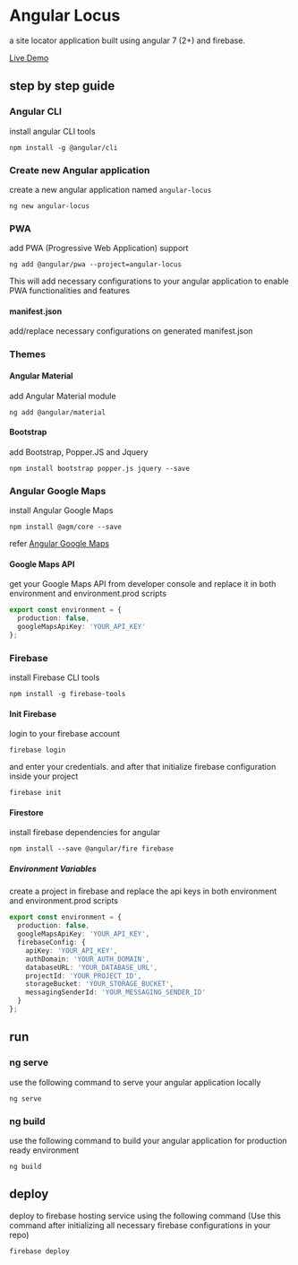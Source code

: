 # Angular Locus

a site locator application built using angular 7 (2+) and firebase.

[Live Demo](https://angular-locus.firebaseapp.com)

## step by step guide

### Angular CLI

install angular CLI tools

```shell
npm install -g @angular/cli
```

### Create new Angular application

create a new angular application named `angular-locus`

```shell
ng new angular-locus
```

### PWA

add PWA (Progressive Web Application) support

```shell
ng add @angular/pwa --project=angular-locus
```

This will add necessary configurations to your angular application to enable PWA functionalities and features

#### manifest.json

add/replace necessary configurations on generated manifest.json

### Themes

#### Angular Material

add Angular Material module

```shell
ng add @angular/material
```

#### Bootstrap

add Bootstrap, Popper.JS and Jquery

```shell
npm install bootstrap popper.js jquery --save
```

### Angular Google Maps

install Angular Google Maps

```shell
npm install @agm/core --save
```

refer [Angular Google Maps](https://angular-maps.com/guides/getting-started/)

#### Google Maps API

get your Google Maps API from developer console and replace it in both environment and environment.prod scripts

```ts
export const environment = {
  production: false,
  googleMapsApiKey: 'YOUR_API_KEY'
};
```

### Firebase

install Firebase CLI tools

```shell
npm install -g firebase-tools
```

#### Init Firebase

login to your firebase account

```shell
firebase login
```

and enter your credentials. and after that initialize firebase configuration inside your project

```shell
firebase init
```

#### Firestore

install firebase dependencies for angular

```shell
npm install --save @angular/fire firebase
```

##### Environment Variables

create a project in firebase and replace the api keys in both environment and environment.prod scripts

```ts
export const environment = {
  production: false,
  googleMapsApiKey: 'YOUR_API_KEY',
  firebaseConfig: {
    apiKey: 'YOUR_API_KEY',
    authDomain: 'YOUR_AUTH_DOMAIN',
    databaseURL: 'YOUR_DATABASE_URL',
    projectId: 'YOUR_PROJECT_ID',
    storageBucket: 'YOUR_STORAGE_BUCKET',
    messagingSenderId: 'YOUR_MESSAGING_SENDER_ID'
  }
};
```

## run

### ng serve

use the following command to serve your angular application locally

```shell
ng serve
```

### ng build

use the following command to build your angular application for production ready environment

```shell
ng build
```

## deploy

deploy to firebase hosting service using the following command (Use this command after initializing all necessary firebase configurations in your repo)

```shell
firebase deploy
```
